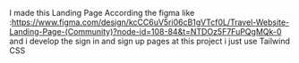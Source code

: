 I made this Landing Page According the figma like :https://www.figma.com/design/kcCC6uV5ri06cB1gVTcf0L/Travel-Website-Landing-Page-(Community)?node-id=108-84&t=NTDOz5F7FuPQgMQk-0
and i develop the sign in and sign up pages
at this project i just use Tailwind CSS

